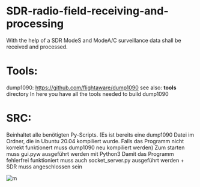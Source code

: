 # SDR-radio-field-receiving-and-processing
With the help of a SDR ModeS and ModeA/C surveillance data shall be received and processed.

# Tools:
  dump1090: https://github.com/flightaware/dump1090
  see also: **tools** directory
  In here you have all the tools needed to build dump1090

# SRC:
  Beinhaltet alle benötigten Py-Scripts. (Es ist bereits eine dump1090 Datei im Ordner, die in Ubuntu 20.04 kompiliert wurde. Falls das Programm nicht korrekt funktionert muss dump1090 neu kompiliert werden)
  Zum starten muss gui.pyw ausgeführt werden mit Python3
  Damit das Programm fehlerfrei funktioniert muss auch socket_server.py ausgeführt werden + SDR muss angeschlossen sein

![m](https://en.wikipedia.org/wiki/File:Mandelbrot_sequence_new.gif)

